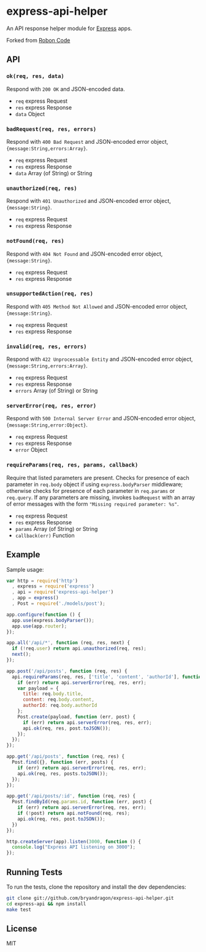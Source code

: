 # express-api-helper

An API response helper module for [Express](http://expressjs.com) apps.

Forked from [Robon Code](https://github.com/roboncode/express-api-helper)

## API

### `ok(req, res, data)`

Respond with `200 OK` and JSON-encoded data.

* `req` express Request
* `res` express Response
* `data` Object

### `badRequest(req, res, errors)`

Respond with `400 Bad Request` and JSON-encoded error object, `{message:String,errors:Array}`.

* `req` express Request
* `res` express Response
* `data` Array (of String) or String

### `unauthorized(req, res)`

Respond with `401 Unauthorized` and JSON-encoded error object, `{message:String}`.

* `req` express Request
* `res` express Response

### `notFound(req, res)`

Respond with `404 Not Found` and JSON-encoded error object, `{message:String}`.

* `req` express Request
* `res` express Response

### `unsupportedAction(req, res)`

Respond with `405 Method Not Allowed` and JSON-encoded error object, `{message:String}`.

* `req` express Request
* `res` express Response

### `invalid(req, res, errors)`

Respond with `422 Unprocessable Entity` and JSON-encoded error object, `{message:String,errors:Array}`.

* `req` express Request
* `res` express Response
* `errors` Array (of String) or String

### `serverError(req, res, error)`

Respond with `500 Internal Server Error` and JSON-encoded error object, `{message:String,error:Object}`.

* `req` express Request
* `res` express Response
* `error` Object

### `requireParams(req, res, params, callback)`

Require that listed parameters are present. Checks for presence of each parameter in `req.body` object if using `express.bodyParser` middleware; otherwise checks for presence of each parameter in `req.params` or `req.query`. If any parameters are missing, invokes `badRequest` with an array of error messages with the form `"Missing required parameter: %s"`.

* `req` express Request
* `res` express Response
* `params` Array (of String) or String
* `callback(err)` Function

## Example

Sample usage:

```javascript
var http = require('http')
  , express = require('express')
  , api = require('express-api-helper')
  , app = express()
  , Post = require('./models/post');

app.configure(function () {
  app.use(express.bodyParser());
  app.use(app.router);
});

app.all('/api/*', function (req, res, next) {
  if (!req.user) return api.unauthorized(req, res);
  next();
});

app.post('/api/posts', function (req, res) {
  api.requireParams(req, res, ['title', 'content', 'authorId'], function (err) {
    if (err) return api.serverError(req, res, err);
    var payload = {
      title: req.body.title,
      content: req.body.content,
      authorId: req.body.authorId
    };
    Post.create(payload, function (err, post) {
      if (err) return api.serverError(req, res, err);
      api.ok(req, res, post.toJSON());
    });
  });
});

app.get('/api/posts', function (req, res) {
  Post.find({}, function (err, posts) {
    if (err) return api.serverError(req, res, err);
    api.ok(req, res, posts.toJSON());
  });
});

app.get('/api/posts/:id', function (req, res) {
  Post.findById(req.params.id, function (err, post) {
    if (err) return api.serverError(req, res, err);
    if (!post) return api.notFound(req, res);
    api.ok(req, res, post.toJSON());
  })
});

http.createServer(app).listen(3000, function () {
  console.log("Express API listening on 3000");
});
```

## Running Tests

To run the tests, clone the repository and install the dev dependencies:

```bash
git clone git://github.com/bryandragon/express-api-helper.git
cd express-api && npm install
make test
```

## License

MIT
